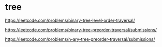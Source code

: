 # tree

https://leetcode.com/problems/binary-tree-level-order-traversal/

https://leetcode.com/problems/binary-tree-preorder-traversal/submissions/

https://leetcode.com/problems/n-ary-tree-preorder-traversal/submissions/
